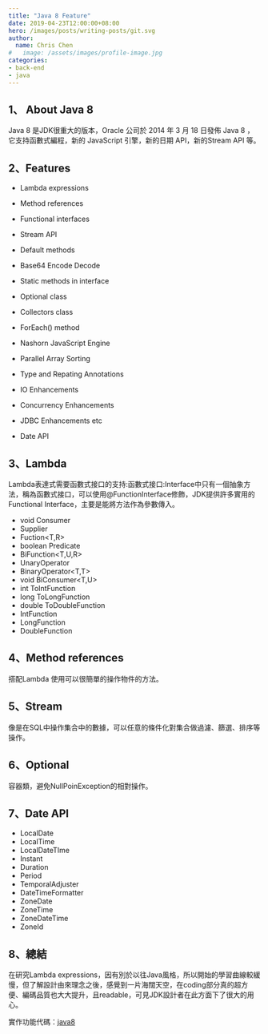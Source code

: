 ```yaml
---
title: "Java 8 Feature"
date: 2019-04-23T12:00:00+08:00
hero: /images/posts/writing-posts/git.svg
author:
  name: Chris Chen
#   image: /assets/images/profile-image.jpg
categories:
- back-end
- java
---
```


## 1、 About Java 8

Java 8 是JDK很重大的版本，Oracle 公司於 2014 年 3 月 18 日發佈 Java 8 ，它支持函數式編程，新的 JavaScript 引擎，新的日期 API，新的Stream API 等。

## 2、Features

- Lambda expressions

- Method references

- Functional interfaces

- Stream API

- Default methods

- Base64 Encode Decode

- Static methods in interface

- Optional class

- Collectors class

- ForEach() method

- Nashorn JavaScript Engine

- Parallel Array Sorting

- Type and Repating Annotations

- IO Enhancements

- Concurrency Enhancements

- JDBC Enhancements etc

- Date API

  

## 3、Lambda

Lambda表達式需要函數式接口的支持:函數式接口:Interface中只有一個抽象方法，稱為函數式接口，可以使用@FunctionInterface修飾，JDK提供許多實用的Functional Interface，主要是能將方法作為參數傳入。

- void Consumer<T>
- <T> Supplier<T>
- <R> Fuction<T,R>
- boolean Predicate<T>
- <R> BiFunction<T,U,R>
- <T> UnaryOperator<T>
- <T> BinaryOperator<T,T>
- void BiConsumer<T,U>
- int ToIntFunction<T>
- long ToLongFunction<T>
- double ToDoubleFunction<T>
- IntFunction<R>
- LongFunction<R>
- DoubleFunction<R>

## 4、Method references

搭配Lambda 使用可以很簡單的操作物件的方法。

## 5、Stream

像是在SQL中操作集合中的數據，可以任意的條件化對集合做過濾、篩選、排序等操作。

## 6、Optional

容器類，避免NullPoinException的相對操作。

## 7、Date API

- LocalDate
- LocalTime
- LocalDateTIme
- Instant
- Duration
- Period
- TemporalAdjuster
- DateTimeFormatter
- ZoneDate
- ZoneTime
- ZoneDateTime
- ZoneId

## 8、總結

在研究Lambda expressions，因有別於以往Java風格，所以開始的學習曲線較緩慢，但了解設計由來理念之後，感覺到一片海闊天空，在coding部分真的超方便、編碼品質也大大提升，且readable，可見JDK設計者在此方面下了很大的用心。

實作功能代碼：[java8](<https://github.com/kyocoolcool/java-tutorial/tree/master/java8-feature>)
